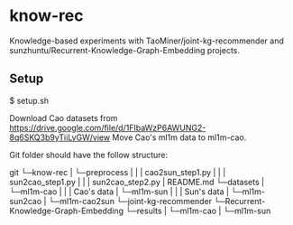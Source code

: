 # know-rec
Knowledge-based experiments with TaoMiner/joint-kg-recommender and sunzhuntu/Recurrent-Knowledge-Graph-Embedding projects.

## Setup

$ setup.sh

Download Cao datasets from https://drive.google.com/file/d/1FIbaWzP6AWUNG2-8q6SKQ3b9yTiiLvGW/view
Move Cao's ml1m data to ml1m-cao.

Git folder should have the follow structure:

git
└─know-rec
| └─preprocess
| | | cao2sun_step1.py
| | | sun2cao_step1.py
| | | sun2cao_step2.py
| README.md
└─datasets
| └─ml1m-cao
| | | Cao's data
| └─ml1m-sun
| | | Sun's data
| └─ml1m-sun2cao
| └─ml1m-cao2sun
└─joint-kg-recommender
└─Recurrent-Knowledge-Graph-Embedding
└─results
| └─ml1m-cao
| └─ml1m-sun
